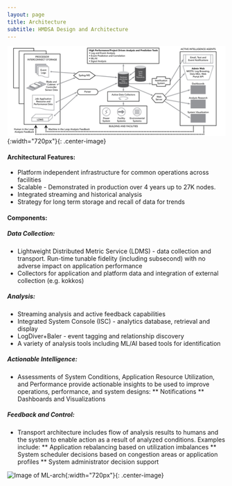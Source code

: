 ```yaml
---
layout: page
title: Architecture
subtitle: HMDSA Design and Architecture
---
```

![Image of HMDSA arch](resources/figs/hmdsa-arch.jpg){:width="720px"}{: .center-image}
#### Architectural Features: ####
* Platform independent infrastructure for common operations across facilities
* Scalable - Demonstrated in production over 4 years up to 27K nodes.
* Integrated streaming and historical analysis
* Strategy for long term storage and recall of data for trends

#### Components: ####
##### Data Collection: #####
* Lightweight Distributed Metric Service (LDMS) - data collection and transport. Run-time tunable fidelity (including subsecond) with no adverse  impact on application performance
* Collectors for application and platform data and integration of external collection (e.g. kokkos)

##### Analysis: #####
* Streaming analysis and active feedback capabilities
* Integrated System Console (ISC) - analytics database, retrieval and display
* LogDiver+Baler - event tagging and relationship discovery
* A variety of analysis tools including ML/AI based tools for identification

##### Actionable Intelligence: #####
* Assessments of System Conditions, Application Resource Utilization, and Performance provide actionable insights to be used to improve operations, performance, and system designs:
** Notifications
** Dashboards and Visualizations

##### Feedback and Control: #####
* Transport architecture includes flow of analysis results to humans and the system to enable action as a result of analyzed conditions. Examples include:
** Application rebalancing based on utilization imbalances
** System scheduler decisions based on congestion areas or application profiles
** System administrator decision support


![Image of ML-arch](resources/figs/ml.jpg){:width="720px"}{: .center-image}
